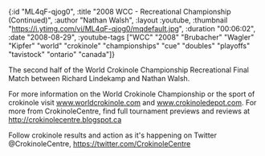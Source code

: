 {:id "ML4qF-qjog0",
 :title "2008 WCC - Recreational Championship (Continued)",
 :author "Nathan Walsh",
 :layout :youtube,
 :thumbnail "https://i.ytimg.com/vi/ML4qF-qjog0/mqdefault.jpg",
 :duration "00:06:02",
 :date "2008-08-29",
 :youtube-tags
 ["WCC"
  "2008"
  "Brubacher"
  "Wagler"
  "Kipfer"
  "world"
  "crokinole"
  "championships"
  "cue"
  "doubles"
  "playoffs"
  "tavistock"
  "ontario"
  "canada"]}


The second half of the World Crokinole Championship Recreational Final Match between Richard Lindekamp and Nathan Walsh.

For more information on the World Crokinole Championship or the sport of crokinole visit www.worldcrokinole.com and www.crokinoledepot.com. For more from CrokinoleCentre, find full tournament previews and reviews at http://crokinolecentre.blogspot.ca

Follow crokinole results and action as it's happening on Twitter @CrokinoleCentre, https://twitter.com/CrokinoleCentre
